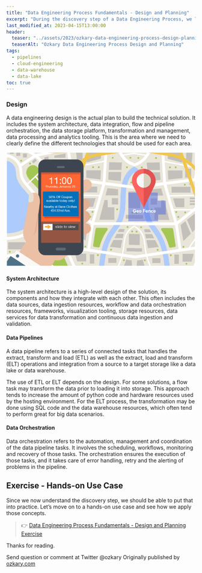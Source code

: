 ```yaml
---
title: "Data Engineering Process Fundamentals - Design and Planning"
excerpt: "During the discovery step of a Data Engineering Process, we look to identify and clearly document a problem statement, which helps us have an understanding of what we are trying to solve. We also look at our analytical approach to make observations about at the data, its structure and source. This leads us into defining the requirements for the project, so we can define the scope, design and architecture of the solution. "
last_modified_at: 2023-04-15T13:00:00
header:
  teaser: "../assets/2023/ozkary-data-engineering-process-design-planning.png"
  teaserAlt: "Ozkary Data Engineering Process Design and Planning"
tags: 
  - pipelines  
  - cloud-engineering
  - data-warehouse
  - data-lake
toc: true
---
```


### Design

A data engineering design is the actual plan to build the technical solution. It includes the system architecture, data integration, flow and pipeline orchestration, the data storage platform, transformation and management, data processing and analytics tooling. This is the area where we need to clearly define the different technologies that should be used for each area. 

![ozkary-data-engineering-design-planning](https://github.com/ozkary/data-engineering-mta-turnstile/raw/main/images/mta-geo-fencing.png "Data Engineering Process Fundamentals- Design and Planning")


#### System Architecture

The system architecture is a high-level design of the solution, its components and how they integrate with each other. This often includes the data sources, data ingestion resources, workflow and data orchestration resources, frameworks, visualization tooling, storage resources, data services for data transformation and continuous data ingestion and validation.

#### Data Pipelines 

A data pipeline refers to a series of connected tasks that handles the extract, transform and load (ETL) as well as the extract, load and transform (ELT)  operations and integration from a source to a target storage like a data lake or data warehouse. 

The use of ETL or ELT depends on the design. For some solutions, a flow task may transform the data prior to loading it into storage. This approach tends to increase the amount of python code and hardware resources used by the hosting environment. For the ELT process, the transformation may be done using SQL code and the data warehouse resources, which often tend to perform great for big data scenarios.

#### Data Orchestration

Data orchestration refers to the automation, management and coordination of the data pipeline tasks. It involves the scheduling, workflows, monitoring and recovery of those tasks. The orchestration ensures the execution of those tasks, and it takes care of error handling, retry and the alerting of problems in the pipeline.

## Exercise - Hands-on Use Case

Since we now understand the discovery step, we should be able to put that into practice. Let’s move on to a hands-on use case and see how we apply those concepts.

> 👉 [Data Engineering Process Fundamentals - Design and Planning Exercise](//wwww.ozkary.dev/data-engineering-process-fundamentals-design-planning-exercise)


Thanks for reading.

Send question or comment at Twitter @ozkary
Originally published by [ozkary.com](https://www.ozkary.com)
